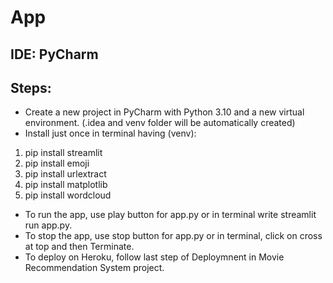 # App
## IDE: PyCharm
## Steps:
* Create a new project in PyCharm with Python 3.10 and a new virtual environment. (.idea and venv folder will be automatically created)
* Install just once in terminal having (venv):
1. pip install streamlit
2. pip install emoji
3. pip install urlextract
4. pip install matplotlib
5. pip install wordcloud
* To run the app, use play button for app.py or in terminal write streamlit run app.py.
* To stop the app, use stop button for app.py or in terminal, click on cross at top and then Terminate.
* To deploy on Heroku, follow last step of Deploymnent in Movie Recommendation System project.
